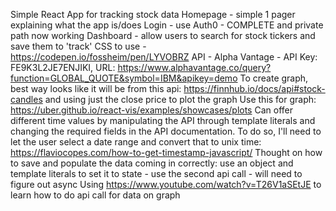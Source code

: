 Simple React App for tracking stock data 
Homepage - simple 1 pager explaining what the app is/does
Login - use Auth0 - COMPLETE and private path now working 
Dashboard - allow users to search for stock tickers and save them to 'track' 
CSS to use - https://codepen.io/fossheim/pen/LYVOBRZ
API - Alpha Vantage - API Key: FE9K3L2JE7ENJIKI, URL: https://www.alphavantage.co/query?function=GLOBAL_QUOTE&symbol=IBM&apikey=demo
To create graph, best way looks like it will be from this api: https://finnhub.io/docs/api#stock-candles and using just the close price to plot the graph
Use this for graph: https://uber.github.io/react-vis/examples/showcases/plots
Can offer different time values by manipulating the API through template literals and changing the required fields in the API documentation. To do so, I'll need to let the user select a date range and convert that to unix time: https://flaviocopes.com/how-to-get-timestamp-javascript/
Thought on how to save and populate the data coming in correctly: use an object and template literals to set it to state - use the second api call - will need to figure out async
Using https://www.youtube.com/watch?v=T26V1aSEtJE to learn how to do api call for data on graph
